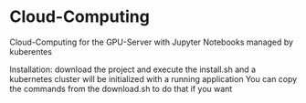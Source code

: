 # Cloud-Computing
Cloud-Computing for the GPU-Server with Jupyter Notebooks managed by kuberentes

Installation:
download the project and execute the install.sh and a kubernetes cluster will be initialized with a running application
You can copy the commands from the download.sh to do that if you want
